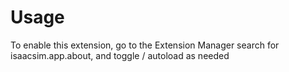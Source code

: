 # Usage

To enable this extension, go to the Extension Manager search for isaacsim.app.about, and toggle / autoload as needed